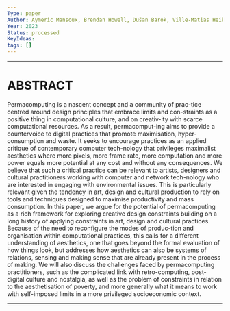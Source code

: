 ```yaml
---
Type: paper
Author: Aymeric Mansoux, Brendan Howell, Dušan Barok, Ville-Matias Heikkilä
Year: 2023
Status: processed
KeyIdeas: 
tags: []
---
```


---

# ABSTRACT

Permacomputing is a nascent concept and a community of prac-tice centred around design principles that embrace limits and con-straints as a positive thing in computational culture, and on creativ-ity with scarce computational resources. As a result, permacomput-ing aims to provide a countervoice to digital practices that promote maximisation, hyper-consumption and waste. It seeks to encourage practices as an applied critique of contemporary computer tech-nology that privileges maximalist aesthetics where more pixels, more frame rate, more computation and more power equals more potential at any cost and without any consequences. We believe that such a critical practice can be relevant to artists, designers and cultural practitioners working with computer and network tech-nology who are interested in engaging with environmental issues. This is particularly relevant given the tendency in art, design and cultural production to rely on tools and techniques designed to maximise productivity and mass consumption.
In this paper, we argue for the potential of permacomputing as a rich framework for exploring creative design constraints building on a long history of applying constraints in art, design and cultural practices. Because of the need to reconfigure the modes of produc-tion and organisation within computational practices, this calls for a different understanding of aesthetics, one that goes beyond the formal evaluation of how things look, but addresses how aesthetics can also be systems of relations, sensing and making sense that are already present in the process of making. We will also discuss the challenges faced by permacomputing practitioners, such as the complicated link with retro-computing, post-digital culture and nostalgia, as well as the problem of constraints in relation to the aesthetisation of poverty, and more generally what it means to work with self-imposed limits in a more privileged socioeconomic context.

---


